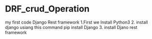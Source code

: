 # DRF_crud_Operation
my first code Django Rest framework 
1.First we Install Python3 
2. install django usiang this command 
 pip install Django
3. install Djano rest framework  
